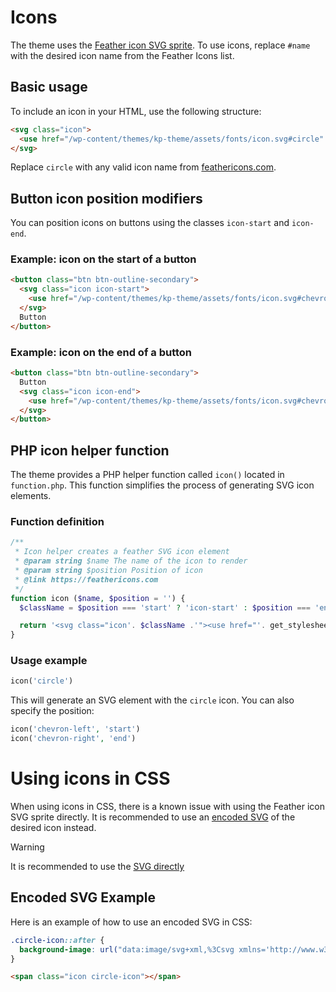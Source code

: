 # Icons

The theme uses the [Feather icon SVG sprite](https://feathericons.com). To use icons, replace `#name` with the desired icon name from the Feather Icons list.

## Basic usage

To include an icon in your HTML, use the following structure:

```html
<svg class="icon">
  <use href="/wp-content/themes/kp-theme/assets/fonts/icon.svg#circle" />
</svg>
```

Replace `circle` with any valid icon name from [feathericons.com](https://feathericons.com).

## Button icon position modifiers

You can position icons on buttons using the classes `icon-start` and `icon-end`.

### Example: icon on the start of a button

```html
<button class="btn btn-outline-secondary">
  <svg class="icon icon-start">
    <use href="/wp-content/themes/kp-theme/assets/fonts/icon.svg#chevron-left" />
  </svg>
  Button
</button>
```

### Example: icon on the end of a button

```html
<button class="btn btn-outline-secondary">
  Button
  <svg class="icon icon-end">
    <use href="/wp-content/themes/kp-theme/assets/fonts/icon.svg#chevron-right" />
  </svg>
</button>
```

## PHP icon helper function

The theme provides a PHP helper function called `icon()` located in `function.php`. This function simplifies the process of generating SVG icon elements.

### Function definition

```php
/**
 * Icon helper creates a feather SVG icon element
 * @param string $name The name of the icon to render 
 * @param string $position Position of icon
 * @link https://feathericons.com
 */
function icon ($name, $position = '') {
  $className = $position === 'start' ? 'icon-start' : $position === 'end' ? 'icon-end' : '';

  return '<svg class="icon'. $className .'"><use href="'. get_stylesheet_directory_uri() .'/assets/fonts/icon.svg#'. $name .'"></svg>';
}
```

### Usage example

```php
icon('circle')
```

This will generate an SVG element with the `circle` icon. You can also specify the position:

```php
icon('chevron-left', 'start')
icon('chevron-right', 'end')
```

# Using icons in CSS

When using icons in CSS, there is a known issue with using the Feather icon SVG sprite directly. It is recommended to use an [encoded SVG](https://yoksel.github.io/url-encoder/) of the desired icon instead.

> [!WARNING] 
> It is recommended to use the [SVG directly](#basic-usage)

## Encoded SVG Example

Here is an example of how to use an encoded SVG in CSS:

```css
.circle-icon::after {
  background-image: url("data:image/svg+xml,%3Csvg xmlns='http://www.w3.org/2000/svg' width='24' height='24' viewBox='0 0 24 24' fill='none' stroke='currentColor' stroke-width='2' stroke-linecap='round' stroke-linejoin='round' class='feather feather-chevron-down'%3E%3Cpolyline points='6 9 12 15 18 9'/%3E%3C/svg%3E");
}
```

```html
<span class="icon circle-icon"></span>
```